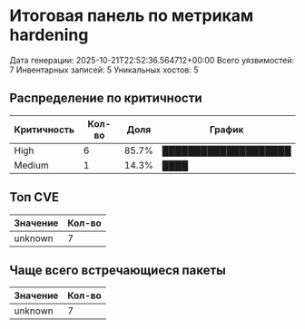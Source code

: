 # Итоговая панель по метрикам hardening

Дата генерации: 2025-10-21T22:52:36.564712+00:00
Всего уязвимостей: 7
Инвентарных записей: 5
Уникальных хостов: 5

## Распределение по критичности

| Критичность | Кол-во | Доля | График |
|-------------|--------|------|--------|
| High | 6 |  85.7% | ████████████████████ |
| Medium | 1 |  14.3% | ████ |

## Топ CVE

| Значение | Кол-во |
|----------|--------|
| unknown | 7 |

## Чаще всего встречающиеся пакеты

| Значение | Кол-во |
|----------|--------|
| unknown | 7 |